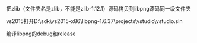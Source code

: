 

把zlib（文件夹名是zlib，不能是zlib-1.12.1）源码拷贝到libpng源码同一级文件夹

vs2015打开D:\sdk\vs2015-x86\libpng-1.6.37\projects\vstudio\vstudio.sln



编译libpng的debug和release